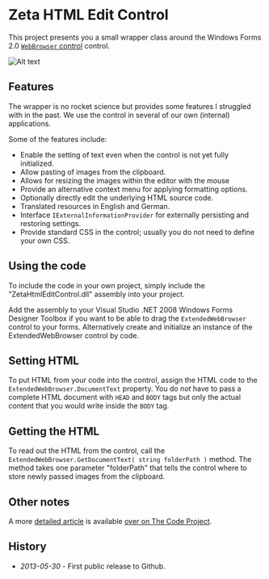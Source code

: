 # Zeta HTML Edit Control

This project presents you a small wrapper class around the Windows Forms 2.0 [`WebBrowser` control](http://msdn.microsoft.com/en-us/library/2te2y1x6.aspx) control.

![Alt text](http://i3.codeplex.com/Project/Download/FileDownload.aspx?ProjectName=zetahtmleditcontrol&DownloadId=93411&img=img.png)

## Features

The wrapper is no rocket science but provides some features I struggled with in the past. We use the control in several of our own (internal) applications.

Some of the features include:

  * Enable the setting of text even when the control is not yet fully initialized.
  * Allow pasting of images from the clipboard.
  * Allows for resizing the images within the editor with the mouse 
  * Provide an alternative context menu for applying formatting options.
  * Optionally directly edit the underlying HTML source code.
  * Translated resources in English and German.
  * Interface `IExternalInformationProvider` for externally persisting and restoring settings.
  * Provide standard CSS in the control; usually you do not need to define your own CSS.

## Using the code

To include the code in your own project, simply include the "ZetaHtmlEditControl.dll" assembly into your project.

Add the assembly to your Visual Studio .NET 2008 Windows Forms Designer Toolbox if you want to be able to drag the `ExtendedWebBrowser` control to your forms. Alternatively create and initialize an instance of the ExtendedWebBrowser control by code.

## Setting HTML

To put HTML from your code into the control, assign the HTML code to the `ExtendedWebBrowser.DocumentText` property. You do _not_ have to pass a complete HTML document with `HEAD` and `BODY` tags but only the actual content that you would write inside the `BODY` tag.

## Getting the HTML

To read out the HTML from the control, call the `ExtendedWebBrowser.GetDocumentText( string folderPath )` method. The method takes one parameter "folderPath" that tells the control where to store newly passed images from the clipboard.

## Other notes

A more [detailed article](http://www.codeproject.com/Articles/43954/ZetaplusHTMLplusEditplusControl) is available [over on The Code Project](http://www.codeproject.com/Articles/43954/ZetaplusHTMLplusEditplusControl).

## History

  * *2013-05-30* - First public release to Github.